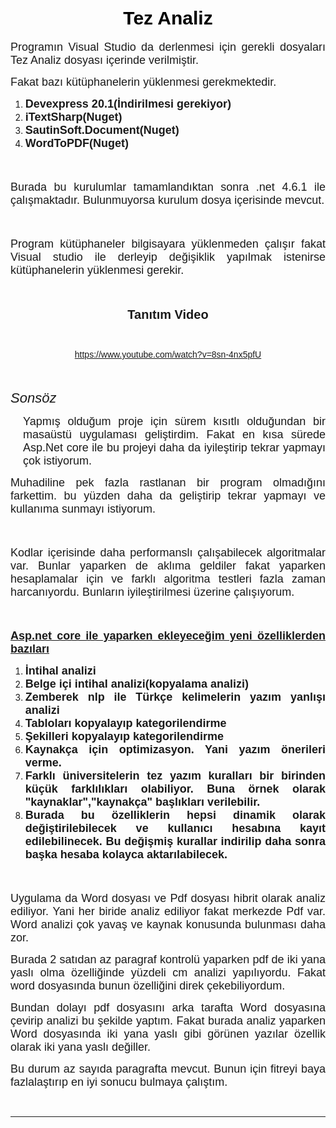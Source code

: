 <h1 style="text-align: center;"><span style='font-family: "Arial Black", Gadget, sans-serif; font-size: 30px;'><strong><span style="color: rgb(0, 0, 0);">Tez Analiz</span></strong></span></h1>
<p style="text-align: justify;"><span style="font-family: Arial, Helvetica, sans-serif;"><span style="font-size: 18px;">Programın Visual Studio da derlenmesi i&ccedil;in gerekli dosyaları Tez Analiz dosyası i&ccedil;erinde verilmiştir.</span></span></p>
<p style="text-align: justify;"><span style="font-family: Arial, Helvetica, sans-serif;"><span style="font-size: 18px;">Fakat bazı k&uuml;t&uuml;phanelerin y&uuml;klenmesi gerekmektedir.</span></span></p>
<ol>
    <li style="text-align: justify;"><span style="font-family: Arial, Helvetica, sans-serif;"><span style="font-size: 18px;"><strong>Devexpress 20.1(İndirilmesi gerekiyor)</strong></span></span></li>
    <li style="text-align: justify;"><span style="font-family: Arial, Helvetica, sans-serif;"><strong><span style="font-size: 18px;">iTextSharp(Nuget)</span></strong></span></li>
    <li style="text-align: justify;"><span style="font-family: Arial, Helvetica, sans-serif;"><strong><span style="font-size: 18px;">SautinSoft.Document(Nuget)</span></strong></span></li>
    <li style="text-align: justify;"><span style="font-family: Arial, Helvetica, sans-serif;"><span style="font-size: 18px;"><strong>WordToPDF(Nuget)</strong></span></span></li>
</ol>
<p style="text-align: justify;"><span style="font-family: Arial, Helvetica, sans-serif;"><span style="font-size: 18px;"><br></span></span></p>
<p style="text-align: justify;"><span style="font-family: Arial, Helvetica, sans-serif;"><span style="font-size: 18px;">Burada bu kurulumlar tamamlandıktan sonra .net 4.6.1 ile &ccedil;alışmaktadır. Bulunmuyorsa kurulum dosya i&ccedil;erisinde mevcut.</span></span></p>
<p style="text-align: justify;"><span style="font-family: Arial, Helvetica, sans-serif;"><span style="font-size: 18px;"><br></span></span></p>
<p style="text-align: justify;"><span style="font-family: Arial, Helvetica, sans-serif;"><span style="font-size: 18px;">Program k&uuml;t&uuml;phaneler bilgisayara y&uuml;klenmeden &ccedil;alışır fakat Visual studio ile derleyip değişiklik yapılmak istenirse k&uuml;t&uuml;phanelerin y&uuml;klenmesi gerekir.</span></span></p>
<p style="text-align: center;"><span style="font-family: Arial, Helvetica, sans-serif;"><span style="font-size: 18px;"><br></span></span></p>
<p style="text-align: center;"><span style="font-family: Arial, Helvetica, sans-serif;"><span style="font-size: 20px;"><strong>Tanıtım Video</strong></span></span></p>
<p style="text-align: center;"><span style="font-family: Arial, Helvetica, sans-serif;"><br></span></p>
<p style="text-align: center;"><span style="font-family: Arial, Helvetica, sans-serif;"><a href="https://www.youtube.com/watch?v=8sn-4nx5pfU">https://www.youtube.com/watch?v=8sn-4nx5pfU</a><br></span></p>
<p style="text-align: center;"><span style="font-family: Arial, Helvetica, sans-serif;"><span style="font-size: 18px;"><br></span></span></p>
<p><span style='font-family: "Arial Black", Gadget, sans-serif;'><span style="font-size: 22px;"><em>Sons&ouml;z</em></span></span></p>
<p style="margin-left: 20px; text-align: justify;"><span style="font-family: Arial, Helvetica, sans-serif;"><span style="font-size: 18px;">Yapmış olduğum proje i&ccedil;in s&uuml;rem kısıtlı olduğundan bir masa&uuml;st&uuml; uygulaması geliştirdim. Fakat en kısa s&uuml;rede Asp.Net core ile bu projeyi daha da iyileştirip tekrar yapmayı &ccedil;ok istiyorum.</span></span></p>
<p style="text-align: justify;"><span style="font-family: Arial, Helvetica, sans-serif;"><span style="font-size: 18px;">Muhadiline pek fazla rastlanan bir program olmadığını farkettim. bu y&uuml;zden daha da geliştirip tekrar yapmayı ve kullanıma sunmayı istiyorum.</span></span></p>
<p style="text-align: justify;"><span style="font-family: Arial, Helvetica, sans-serif;"><span style="font-size: 18px;"><br></span></span></p>
<p style="text-align: justify;"><span style="font-family: Arial, Helvetica, sans-serif;"><span style="font-size: 18px;">Kodlar i&ccedil;erisinde daha performanslı &ccedil;alışabilecek algoritmalar var. Bunlar yaparken de aklıma geldiler fakat yaparken hesaplamalar i&ccedil;in ve farklı algoritma testleri fazla zaman harcanıyordu. Bunların iyileştirilmesi &uuml;zerine &ccedil;alışıyorum.</span></span></p>
<p style="text-align: justify;"><span style="font-family: Arial, Helvetica, sans-serif;"><span style="font-size: 18px;"><br></span></span></p>
<p style="text-align: justify;"><span style="font-family: Arial, Helvetica, sans-serif;"><span style="font-size: 18px;"><strong><u>Asp.net core ile yaparken ekleyeceğim yeni &ouml;zelliklerden bazıları</u></strong></span></span></p>
<ol>
    <li style="text-align: justify;"><span style="font-family: Arial, Helvetica, sans-serif;"><span style="font-size: 18px;"><strong>İntihal analizi</strong></span></span></li>
    <li style="text-align: justify;"><span style="font-family: Arial, Helvetica, sans-serif;"><strong><span style="font-size: 18px;">Belge i&ccedil;i intihal analizi(kopyalama analizi)</span></strong></span></li>
    <li style="text-align: justify;"><span style="font-family: Arial, Helvetica, sans-serif;"><strong><span style="font-size: 18px;">Zemberek nlp ile T&uuml;rk&ccedil;e kelimelerin yazım yanlışı analizi</span></strong></span></li>
    <li style="text-align: justify;"><span style="font-family: Arial, Helvetica, sans-serif;"><strong><span style="font-size: 18px;">Tabloları kopyalayıp kategorilendirme</span></strong></span></li>
    <li style="text-align: justify;"><span style="font-family: Arial, Helvetica, sans-serif;"><strong><span style="font-size: 18px;">Şekilleri kopyalayıp kategorilendirme</span></strong></span></li>
    <li style="text-align: justify;"><span style="font-family: Arial, Helvetica, sans-serif;"><strong><span style="font-size: 18px;">Kaynak&ccedil;a i&ccedil;in optimizasyon. Yani yazım &ouml;nerileri verme.</span></strong></span></li>
    <li style="text-align: justify;"><span style="font-family: Arial, Helvetica, sans-serif;"><strong><span style="font-size: 18px;">Farklı &uuml;niversitelerin tez yazım kuralları bir birinden k&uuml;&ccedil;&uuml;k farklılıkları olabiliyor. Buna &ouml;rnek olarak &quot;kaynaklar&quot;,&quot;kaynak&ccedil;a&quot; başlıkları verilebilir.</span></strong></span></li>
    <li style="text-align: justify;"><span style="font-family: Arial, Helvetica, sans-serif;"><strong><span style="font-size: 18px;">Burada bu &ouml;zelliklerin hepsi dinamik olarak değiştirilebilecek ve kullanıcı hesabına kayıt edilebilinecek. Bu değişmiş kurallar indirilip daha sonra başka hesaba kolayca aktarılabilecek.</span></strong></span></li>
</ol>
<p style="text-align: justify;"><em><span style="font-family: Arial, Helvetica, sans-serif;"><span style="font-size: 18px;"><br></span></span></em></p>
<p style="text-align: justify;"><span style="font-family: Arial, Helvetica, sans-serif;"><span style="font-size: 18px;">Uygulama da Word dosyası ve Pdf dosyası hibrit olarak analiz ediliyor. Yani her biride analiz ediliyor fakat merkezde Pdf var. Word analizi &ccedil;ok yavaş ve kaynak konusunda bulunması daha zor.</span></span></p>
<p style="text-align: justify;"><span style="font-family: Arial, Helvetica, sans-serif;"><span style="font-size: 18px;">Burada 2 satıdan az paragraf kontrol&uuml; yaparken pdf de iki yana yaslı olma &ouml;zelliğinde y&uuml;zdeli cm analizi yapılıyordu. Fakat word dosyasında bunun &ouml;zelliğini direk &ccedil;ekebiliyordum.</span></span></p>
<p style="text-align: justify;"><span style="font-family: Arial, Helvetica, sans-serif;"><span style="font-size: 18px;">Bundan dolayı pdf dosyasını arka tarafta Word dosyasına &ccedil;evirip analizi bu şekilde yaptım. Fakat burada analiz yaparken Word dosyasında iki yana yaslı gibi g&ouml;r&uuml;nen yazılar &ouml;zellik olarak iki yana yaslı değiller.</span></span></p>
<p style="text-align: justify;"><span style="font-family: Arial, Helvetica, sans-serif;"><span style="font-size: 18px;">Bu durum az sayıda paragrafta mevcut. Bunun i&ccedil;in fitreyi baya fazlalaştırıp en iyi sonucu bulmaya &ccedil;alıştım.</span></span></p>
<p style="text-align: justify;"><span style="font-family: Arial, Helvetica, sans-serif;"><br></span></p>
<hr>
<p style="text-align: center;"><br></p>
